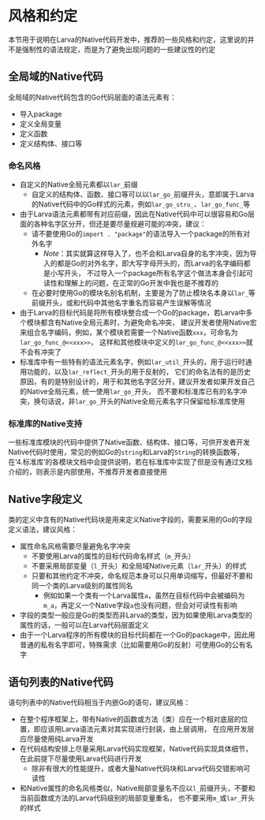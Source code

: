 # **风格和约定**

本节用于说明在Larva的Native代码开发中，推荐的一些风格和约定，这里说的并不是强制性的语法规定，而是为了避免出现问题的一些建议性的约定

## **全局域的Native代码**

全局域的Native代码包含的Go代码层面的语法元素有：
* 导入package
* 定义全局变量
* 定义函数
* 定义结构体、接口等

### **命名风格**

* 自定义的Native全局元素都以`lar_`前缀
    * 自定义的结构体、函数、接口等可以以`lar_go_`前缀开头，意即属于Larva的Native代码中的Go样式的元素，例如`lar_go_stru_`、`lar_go_func_`等
* 由于Larva语法元素都带有对应前缀，因此在Native代码中可以很容易和Go层面的各种名字区分开，但还是要尽量规避可能的冲突，建议：
    * 请不要使用Go的`import . "package"`的语法导入一个package的所有对外名字
        * *Note*：其实就算这样导入了，也不会和Larva自身的名字冲突，因为导入的都是Go的对外名字，即大写字母开头的，而Larva的名字编码都是小写开头，
        不过导入一个package所有名字这个做法本身会引起可读性和理解上的问题，在正常的Go开发中我也是不推荐的
    * 在必要时使用Go的模块名别名机制，主要是为了防止模块名本身以`lar_`等前缀开头，或和代码中其他名字重名而容易产生误解等情况
* 由于Larva的目标代码是将所有模块整合成一个Go的package，若Larva中多个模块都含有Native全局元素时，为避免命名冲突，
建议开发者使用Native宏来组合名字编码，例如，某个模块若需要一个Native函数`xxx`，可命名为`lar_go_func_@<<xxx>>`，
这样和其他模块中定义的`lar_go_func_@<<xxx>>`就不会有冲突了
* 标准库中有一些特有的语法元素名字，例如`lar_util_`开头的，用于运行时通用功能的，以及`lar_reflect_`开头的用于反射的，
它们的命名法有的是历史原因，有的是特别设计的，用于和其他名字区分开，建议开发者如果开发自己的Native全局元素，统一使用`lar_go_`开头，
而不要和标准库已有的名字冲突，换句话说，非`lar_go_`开头的Native全局元素名字只保留给标准库使用

### **标准库的Native支持**

一些标准库模块的代码中提供了Native函数、结构体、接口等，可供开发者开发Native代码时使用，常见的例如Go的`string`和Larva的`String`的转换函数等，
在‘4.标准库’的各模块文档中会提供说明，若在标准库中实现了但是没有通过文档介绍的，则表示是内部使用，不推荐开发者直接使用

## **Native字段定义**

类的定义中含有的Native代码块是用来定义Native字段的，需要采用的Go的字段定义语法，建议风格：
* 属性命名风格需要尽量避免名字冲突
    * 不要使用Larva的属性的目标代码命名样式（`m_`开头）
    * 不要采用局部变量（`l_`开头）和全局域Native元素（`lar_`开头）的样式
    * 只要和其他约定不冲突，命名规范本身可以只用单词缩写，但最好不要和同一个类的Larva级别的属性同名
        * 例如如果一个类有一个Larva属性`a`，虽然在目标代码中会被编码为`m_a`，再定义一个Native字段`a`也没有问题，但会对可读性有影响
* 字段的类型一般应是Go的类型而非Larva的类型，因为如果使用Larva类型的属性的话，一般可以在Larva代码层面定义
* 由于一个Larva程序的所有模块的目标代码都在一个Go的package中，因此用普通的私有名字即可，特殊需求（比如需要用Go的反射）可使用Go的公有名字

## **语句列表的Native代码**

语句列表中的Native代码相当于内嵌Go的语句，建议风格：
* 在整个程序框架上，带有Native的函数或方法（类）应在一个相对底层的位置，即应该用Larva语法元素对其实现进行封装，由上层调用，
在应用开发层应尽量使用纯Larva开发
* 在代码结构安排上尽量采用Larva代码实现框架，Native代码实现具体细节，在此前提下尽量使用Larva代码进行开发
    * 除非有很大的性能提升，或者大量Native代码块和Larva代码交错影响可读性
* 和Native属性的命名风格类似，Native局部变量名不应以`l_`前缀开头，不要和当前函数或方法的Larva代码级别的局部变量重名，
也不要采用`m_`或`lar_`开头的样式
